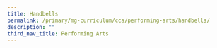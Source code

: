 ```yaml
---
title: Handbells
permalink: /primary/mg-curriculum/cca/performing-arts/handbells/
description: ""
third_nav_title: Performing Arts
---
```


